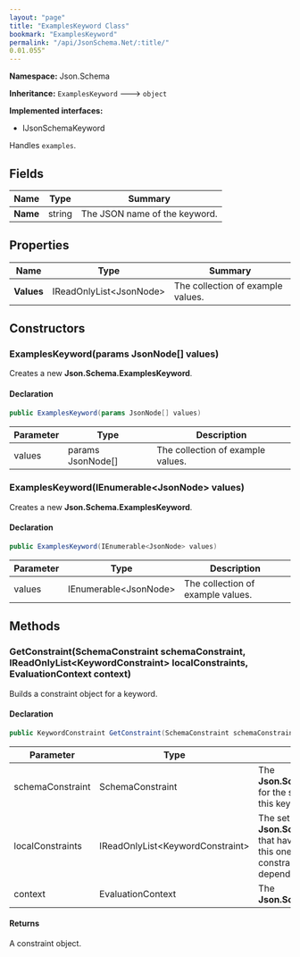 ```yaml
---
layout: "page"
title: "ExamplesKeyword Class"
bookmark: "ExamplesKeyword"
permalink: "/api/JsonSchema.Net/:title/"
0.01.055"
---
```

**Namespace:** Json.Schema

**Inheritance:**
`ExamplesKeyword`
 🡒 
`object`

**Implemented interfaces:**

- IJsonSchemaKeyword

Handles `examples`.

## Fields

| Name | Type | Summary |
|---|---|---|
| **Name** | string | The JSON name of the keyword. |

## Properties

| Name | Type | Summary |
|---|---|---|
| **Values** | IReadOnlyList\<JsonNode\> | The collection of example values. |

## Constructors

### ExamplesKeyword(params JsonNode[] values)

Creates a new **Json.Schema.ExamplesKeyword**.

#### Declaration

```c#
public ExamplesKeyword(params JsonNode[] values)
```

| Parameter | Type | Description |
|---|---|---|
| values | params JsonNode[] | The collection of example values. |


### ExamplesKeyword(IEnumerable\<JsonNode\> values)

Creates a new **Json.Schema.ExamplesKeyword**.

#### Declaration

```c#
public ExamplesKeyword(IEnumerable<JsonNode> values)
```

| Parameter | Type | Description |
|---|---|---|
| values | IEnumerable\<JsonNode\> | The collection of example values. |


## Methods

### GetConstraint(SchemaConstraint schemaConstraint, IReadOnlyList\<KeywordConstraint\> localConstraints, EvaluationContext context)

Builds a constraint object for a keyword.

#### Declaration

```c#
public KeywordConstraint GetConstraint(SchemaConstraint schemaConstraint, IReadOnlyList<KeywordConstraint> localConstraints, EvaluationContext context)
```

| Parameter | Type | Description |
|---|---|---|
| schemaConstraint | SchemaConstraint | The **Json.Schema.SchemaConstraint** for the schema object that houses this keyword. |
| localConstraints | IReadOnlyList\<KeywordConstraint\> | The set of other **Json.Schema.KeywordConstraint**s that have been processed prior to this one. Will contain the constraints for keyword dependencies. |
| context | EvaluationContext | The **Json.Schema.EvaluationContext**. |


#### Returns

A constraint object.

